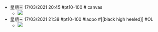 - 星期三 17/03/2021 20:45 #pt10-100 # canvas
    - ![](https://firebasestorage.googleapis.com/v0/b/firescript-577a2.appspot.com/o/imgs%2Fapp%2FXELiu-NovaKG%2FainBNZRdB_.png?alt=media&token=03fa3556-316f-488d-9a71-b5a246cac432)
- 星期三 17/03/2021 21:38 #pt10-100 #laopo #[[black high heeled]] #OL
    - ![](https://firebasestorage.googleapis.com/v0/b/firescript-577a2.appspot.com/o/imgs%2Fapp%2FXELiu-NovaKG%2FT_RwSu2N7A.jpg?alt=media&token=c58d6882-6add-40a8-89fd-25dfe39bce2b)
